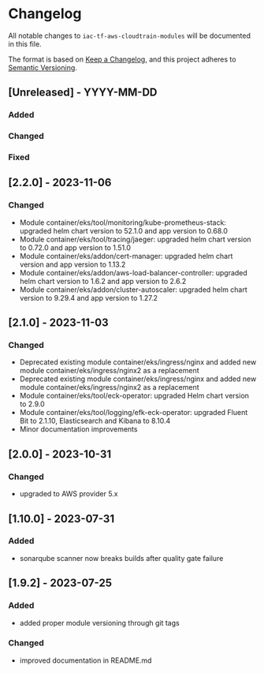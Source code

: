 # Changelog
All notable changes to `iac-tf-aws-cloudtrain-modules` will be documented in this file.

The format is based on [Keep a Changelog](https://keepachangelog.com/en/1.0.0/),
and this project adheres to [Semantic Versioning](https://semver.org/spec/v2.0.0.html).

## [Unreleased] - YYYY-MM-DD
### Added
### Changed
### Fixed

## [2.2.0] - 2023-11-06
### Changed
- Module container/eks/tool/monitoring/kube-prometheus-stack: upgraded helm chart version to 52.1.0 and app version to 0.68.0
- Module container/eks/tool/tracing/jaeger: upgraded helm chart version to 0.72.0 and app version to 1.51.0 
- Module container/eks/addon/cert-manager: upgraded helm chart version and app version to 1.13.2
- Module container/eks/addon/aws-load-balancer-controller: upgraded helm chart version to 1.6.2 and app version to 2.6.2
- Module container/eks/addon/cluster-autoscaler: upgraded helm chart version to 9.29.4 and app version to 1.27.2 

## [2.1.0] - 2023-11-03
### Changed
- Deprecated existing module container/eks/ingress/nginx and added new module container/eks/ingress/nginx2 as a replacement
- Deprecated existing module container/eks/ingress/nginx and added new module container/eks/ingress/nginx2 as a replacement
- Module container/eks/tool/eck-operator: upgraded Helm chart version to 2.9.0
- Module container/eks/tool/logging/efk-eck-operator: upgraded Fluent Bit to 2.1.10, Elasticsearch and Kibana to 8.10.4
- Minor documentation improvements

## [2.0.0] - 2023-10-31
### Changed
- upgraded to AWS provider 5.x

## [1.10.0] - 2023-07-31
### Added
- sonarqube scanner now breaks builds after quality gate failure

## [1.9.2] - 2023-07-25
### Added
- added proper module versioning through git tags
### Changed
- improved documentation in README.md
